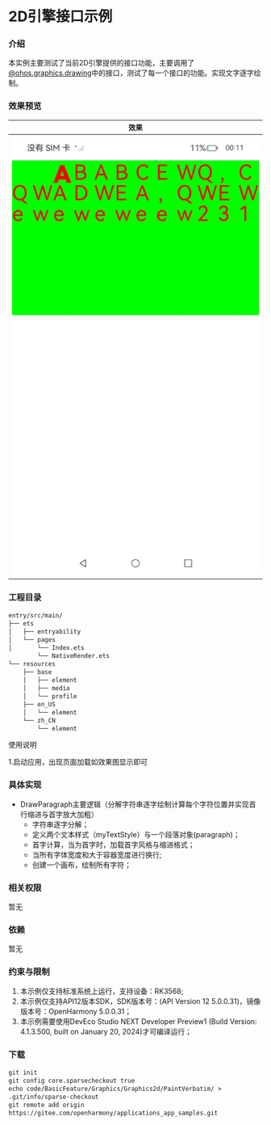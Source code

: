 # 2D引擎接口示例

### 介绍

本实例主要测试了当前2D引擎提供的接口功能，主要调用了[@ohos.graphics.drawing](https://gitee.com/openharmony/docs/blob/master/zh-cn/application-dev/reference/apis-arkgraphics2d/js-apis-graphics-drawing.md)中的接口，测试了每一个接口的功能。实现文字逐字绘制。
### 效果预览

| 效果                         |
|-------------------------------------|
| ![](./screenshots/collapse.png) |

### 工程目录

```
entry/src/main/
├── ets
│   ├── entryability
│   └── pages
│       └── Index.ets
        └── NativeRender.ets
└── resources
    ├── base
    │   ├── element
    │   ├── media
    │   └── profile
    ├── en_US
    │   └── element
    └── zh_CN
        └── element
```

使用说明

1.启动应用，出现页面加载如效果图显示即可

### 具体实现
* DrawParagraph主要逻辑（分解字符串逐字绘制计算每个字符位置并实现首行缩进与首字放大加粗）
    * 字符串逐字分解；
    * 定义两个文本样式（myTextStyle）与一个段落对象(paragraph)；
    * 首字计算，当为首字时，加载首字风格与缩进格式；
    * 当所有字体宽度和大于容器宽度进行换行;
    * 创建一个画布，绘制所有字符；


### 相关权限

暂无

### 依赖

暂无

### 约束与限制

1. 本示例仅支持标准系统上运行，支持设备：RK3568;
2. 本示例仅支持API12版本SDK，SDK版本号：(API Version 12 5.0.0.31)，镜像版本号：OpenHarmony 5.0.0.31；
3. 本示例需要使用DevEco Studio NEXT Developer Preview1 (Build Version: 4.1.3.500, built on January 20, 2024)才可编译运行；

### 下载

```
git init
git config core.sparsecheckout true
echo code/BasicFeature/Graphics/Graphics2d/PaintVerbatim/ > .git/info/sparse-checkout
git remote add origin https://gitee.com/openharmony/applications_app_samples.git
```
